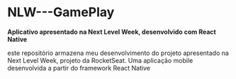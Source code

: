 # NLW---GamePlay
**Aplicativo apresentado na Next Level Week, desenvolvido com React Native**

este repositório armazena meu desenvolvimento do projeto apresentado na Next Level Week, projeto da RocketSeat. Uma aplicação mobile desenvolvida a partir do framework React Native